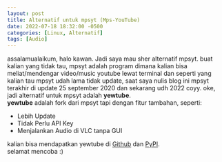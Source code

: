 ```yaml
---
layout: post
title: Alternatif untuk mpsyt (Mps-YouTube)
date: 2022-07-18 18:32:00 -0500
categories: [Linux, Alternatif]
tags: [Audio]
--- 
```

assalamualaikum, halo kawan. Jadi saya mau sher alternatif mpsyt.
buat kalian yang tidak tau, mpsyt adalah program dimana kalian bisa meliat/mendengar video/music youtube lewat terminal 
dan seperti yang kalian tau mpsyt udah lama tidak update,
saat saya nulis blog ini mpsyt terakhir di update 25 september 2020 dan sekarang udh 2022 coyy.
oke, jadi alternatif untuk mpsyt adalah **yewtube**.<br>
**yewtube** adalah fork dari mpsyt tapi dengan fitur tambahan, seperti:
- Lebih Update
- Tidak Perlu API Key
- Menjalankan Audio di VLC tanpa GUI

kalian bisa mendapatkan yewtube di [Github](https://github.com/iamtalhaasghar/yewtube/) dan [PyPI](https://pypi.org/project/yewtube/).<br>
selamat mencoba :)
